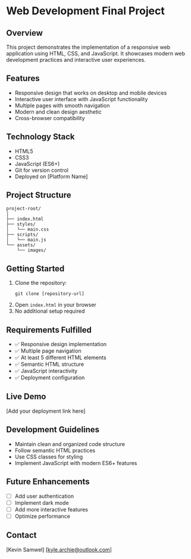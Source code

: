 # Web Development Final Project

## Overview
This project demonstrates the implementation of a responsive web application using HTML, CSS, and JavaScript. It showcases modern web development practices and interactive user experiences.

## Features
- Responsive design that works on desktop and mobile devices
- Interactive user interface with JavaScript functionality
- Multiple pages with smooth navigation
- Modern and clean design aesthetic
- Cross-browser compatibility

## Technology Stack
- HTML5
- CSS3
- JavaScript (ES6+)
- Git for version control
- Deployed on [Platform Name]

## Project Structure
```
project-root/
│
├── index.html
├── styles/
│   └── main.css
├── scripts/
│   └── main.js
└── assets/
    └── images/
```

## Getting Started
1. Clone the repository:
   ```
   git clone [repository-url]
   ```
2. Open `index.html` in your browser
3. No additional setup required

## Requirements Fulfilled
- ✅ Responsive design implementation
- ✅ Multiple page navigation
- ✅ At least 5 different HTML elements
- ✅ Semantic HTML structure
- ✅ JavaScript interactivity
- ✅ Deployment configuration

## Live Demo
[Add your deployment link here]

## Development Guidelines
- Maintain clean and organized code structure
- Follow semantic HTML practices
- Use CSS classes for styling
- Implement JavaScript with modern ES6+ features

## Future Enhancements
- [ ] Add user authentication
- [ ] Implement dark mode
- [ ] Add more interactive features
- [ ] Optimize performance

## Contact
[Kevin Samwel]
[kyle.archie@outlook.com]
